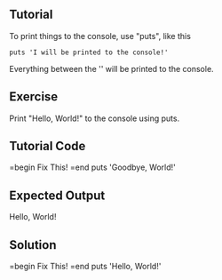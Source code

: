 Tutorial
--------

To print things to the console, use "puts", like this

    puts 'I will be printed to the console!'

Everything between the '' will be printed to the console.


Exercise
--------
Print "Hello, World!" to the console using puts.

Tutorial Code
-------------
=begin
Fix This!
=end
puts 'Goodbye, World!'

Expected Output
---------------
Hello, World!

Solution
--------
=begin
Fix This!
=end
puts 'Hello, World!'
